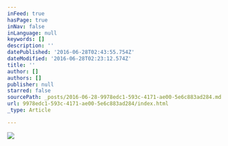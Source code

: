 ```yaml
---
inFeed: true
hasPage: true
inNav: false
inLanguage: null
keywords: []
description: ''
datePublished: '2016-06-28T02:43:55.754Z'
dateModified: '2016-06-28T02:23:12.574Z'
title: ''
author: []
authors: []
publisher: null
starred: false
sourcePath: _posts/2016-06-28-9978edc1-593c-4171-ae00-5e6c883ad284.md
url: 9978edc1-593c-4171-ae00-5e6c883ad284/index.html
_type: Article

---
```

![](https://the-grid-user-content.s3-us-west-2.amazonaws.com/e4f5ebcc-b261-432b-8783-03ead04e5c75.jpg)